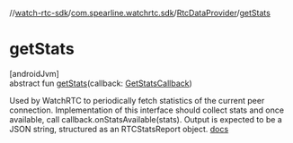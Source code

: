//[watch-rtc-sdk](../../../index.md)/[com.spearline.watchrtc.sdk](../index.md)/[RtcDataProvider](index.md)/[getStats](get-stats.md)

# getStats

[androidJvm]\
abstract fun [getStats](get-stats.md)(callback: [GetStatsCallback](../-get-stats-callback/index.md))

Used by WatchRTC to periodically fetch statistics of the current peer connection. Implementation of this interface should collect stats and once available, call callback.onStatsAvailable(stats). Output is expected to be a JSON string, structured as an RTCStatsReport object. [docs](https://developer.mozilla.org/en-US/docs/Web/API/RTCStatsReport)
